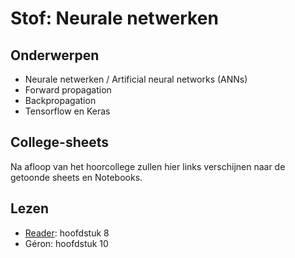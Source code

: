 # Stof: Neurale netwerken

## Onderwerpen

* Neurale netwerken / Artificial neural networks (ANNs)
* Forward propagation
* Backpropagation
* Tensorflow en Keras

## College-sheets

Na afloop van het hoorcollege zullen hier links verschijnen naar de getoonde sheets en Notebooks.

## Lezen

* [Reader](https://blackboard.hanze.nl/bbcswebdav/pid-6341209-dt-content-rid-108927618_2/xid-108927618_2): hoofdstuk 8
* Géron: hoofdstuk 10
